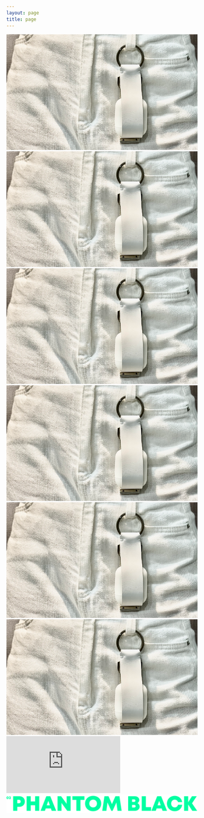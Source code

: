 ```yaml
---
layout: page
title: page
---
```

<div class="main__frame">
    <div class="main__img_set">
        <img src="assets/imgs/items/instrap.png">
        <img src="assets/imgs/items/instrap.png">
        <img src="assets/imgs/items/instrap.png">
        <img src="assets/imgs/items/instrap.png">
        <img src="assets/imgs/items/instrap.png">
        <img src="assets/imgs/items/instrap.png">
        <div id="either-gif-or-video">
            <iframe src="https://www.youtube.com/embed/yzrm9XEBiRk" title="YouTube video player" frameborder="0" allow="accelerometer; autoplay; clipboard-write; encrypted-media; gyroscope; picture-in-picture" allowfullscreen></iframe>
        </div>
    </div>
</div>
<img class="main__item_title" src="assets/imgs/list/phantom_black.png">